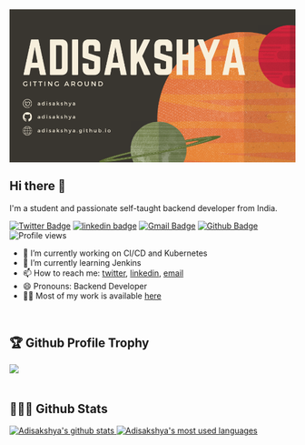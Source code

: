 <img align="center" src="https://raw.githubusercontent.com/adisakshya/adisakshya/master/assets/images/banner.png" />

## Hi there 👋
I'm a student and passionate self-taught backend developer from India.

[![Twitter Badge](https://img.shields.io/badge/-adisakshya-00acee?style=flat&logo=twitter&logoColor=white&link=https://twitter.com/adisakshya/)](https://www.twitter.com/adisakshya/)
[![linkedin badge](https://img.shields.io/badge/-adisakshya-blue?style=flat&logo=linkedin&logoColor=white)](https://linkedin.com/in/adisakshya)
[![Gmail Badge](https://img.shields.io/badge/-adisakshya98@gmail.com-c14438?style=flat&logo=Gmail&logoColor=white&link=mailto:adisakshya98@gmail.com)](mailto:adisakshya98@gmail.com)
[![Github Badge](https://img.shields.io/badge/-adisakshya-grey?style=flat&logo=github&logoColor=white&link=https://github.com/adisakshya/)](https://www.github.com/adisakshya/) 
![Profile views](https://gpvc.arturio.dev/adisakshya)

- 🔭 I’m currently working on CI/CD and Kubernetes
- 🌱 I’m currently learning Jenkins
- 📫 How to reach me: [twitter](https://twitter.com/adisakshya), [linkedin](https://www.linkedin.com/in/adisakshya-chauhan-a62920151/), [email](mailto:adisakshya98@gmail.com)
- 😄 Pronouns: Backend Developer
- 👨‍💻 Most of my work is available [here](https://github.com/adisakshya?tab=repositories)

<br/>

## 🏆 Github Profile Trophy
<div>
  <img src="https://github-profile-trophy.vercel.app/?username=adisakshya&title=MultiLanguage,Commit,Followers,Repositories,PullRequest,Issues&column=7&margin-w=15&margin-h=15"/>
</div>

<br/>

## 👨🏻‍💻 Github Stats
<a href="https://github.com/anuraghazra/github-readme-stats">
  <img alt="Adisakshya's github stats" src="https://github-readme-stats.vercel.app/api?username=adisakshya&show_icons=true&include_all_commits=true&count_private=true&hide=contribs,stars" />
</a>
<a href="https://github.com/anuraghazra/github-readme-stats">
  <img alt="Adisakshya's most used languages" height="150" src="https://github-readme-stats.vercel.app/api/top-langs/?username=adisakshya&hide=css,html,jupyter%20notebook&langs_count=10&layout=compact" />
</a>
